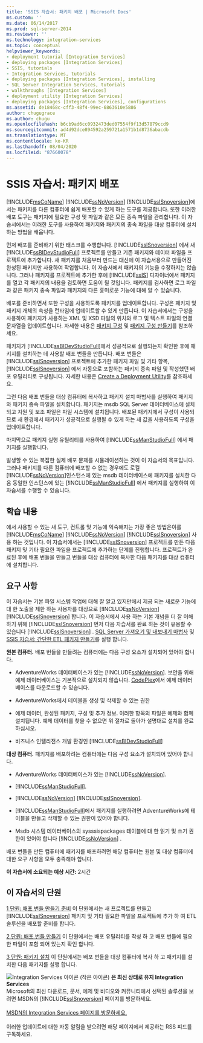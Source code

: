 ```yaml
---
title: 'SSIS 자습서: 패키지 배포 | Microsoft Docs'
ms.custom: ''
ms.date: 06/14/2017
ms.prod: sql-server-2014
ms.reviewer: ''
ms.technology: integration-services
ms.topic: conceptual
helpviewer_keywords:
- deployment tutorial [Integration Services]
- deploying packages [Integration Services]
- SSIS, tutorials
- Integration Services, tutorials
- deploying packages [Integration Services], installing
- SQL Server Integration Services, tutorials
- walkthroughs [Integration Services]
- deployment utility [Integration Services]
- deploying packages [Integration Services], configurations
ms.assetid: de18468c-cff3-48f4-99ec-6863610e5886
author: chugugrace
ms.author: chugu
ms.openlocfilehash: b6cb9ad6cc0932473ded07554f9f13d57879ccd9
ms.sourcegitcommit: ad4d92dce894592a259721a1571b1d8736abacdb
ms.translationtype: MT
ms.contentlocale: ko-KR
ms.lasthandoff: 08/04/2020
ms.locfileid: "87660078"
---
```

# <a name="ssis-tutorial-deploying-packages"></a>SSIS 자습서: 패키지 배포
  [!INCLUDE[msCoName](../includes/msconame-md.md)] [!INCLUDE[ssNoVersion](../includes/ssnoversion-md.md)] [!INCLUDE[ssISnoversion](../includes/ssisnoversion-md.md)]에서는 패키지를 다른 컴퓨터에 쉽게 배포할 수 있게 하는 도구를 제공합니다. 또한 이러한 배포 도구는 패키지에 필요한 구성 및 파일과 같은 모든 종속 파일을 관리합니다. 이 자습서에서는 이러한 도구를 사용하여 패키지와 패키지의 종속 파일을 대상 컴퓨터에 설치하는 방법을 배웁니다.

 먼저 배포를 준비하기 위한 태스크를 수행합니다. [!INCLUDE[ssISnoversion](../includes/ssisnoversion-md.md)] 에서 새 [!INCLUDE[ssBIDevStudioFull](../includes/ssbidevstudiofull-md.md)] 프로젝트를 만들고 기존 패키지와 데이터 파일을 프로젝트에 추가합니다. 새 패키지를 처음부터 만드는 대신에 이 자습서용으로 만들어진 완성된 패키지만 사용하여 작업합니다. 이 자습서에서 패키지의 기능을 수정하지는 않습니다. 그러나 패키지를 프로젝트에 추가한 후에 [!INCLUDE[ssIS](../includes/ssis-md.md)] 디자이너에서 패키지를 열고 각 패키지의 내용을 검토하면 도움이 될 것입니다. 패키지를 검사하면 로그 파일과 같은 패키지 종속 파일과 패키지의 다른 흥미로운 기능에 대해 알 수 있습니다.

 배포를 준비하면서 또한 구성을 사용하도록 패키지를 업데이트합니다. 구성은 패키지 및 패키지 개체의 속성을 런타임에 업데이트할 수 있게 만듭니다. 이 자습서에서는 구성을 사용하여 패키지가 사용하는 XML 및 XSD 파일의 위치와 로그 및 텍스트 파일의 연결 문자열을 업데이트합니다. 자세한 내용은 [패키지 구성](../../2014/integration-services/package-configurations.md) 및 [패키지 구성 만들기](../../2014/integration-services/create-package-configurations.md)를 참조하세요.

 패키지가 [!INCLUDE[ssBIDevStudioFull](../includes/ssbidevstudiofull-md.md)]에서 성공적으로 실행되는지 확인한 후에 패키지를 설치하는 데 사용할 배포 번들을 만듭니다. 배포 번들은 [!INCLUDE[ssISnoversion](../includes/ssisnoversion-md.md)] 프로젝트에 추가한 패키지 파일 및 기타 항목, [!INCLUDE[ssISnoversion](../includes/ssisnoversion-md.md)] 에서 자동으로 포함하는 패키지 종속 파일 및 작성했던 배포 유틸리티로 구성됩니다. 자세한 내용은 [Create a Deployment Utility](../../2014/integration-services/create-a-deployment-utility.md)를 참조하세요.

 그런 다음 배포 번들을 대상 컴퓨터에 복사하고 패키지 설치 마법사를 실행하여 패키지와 패키지 종속 파일을 설치합니다. 패키지는 msdb SQL Server 데이터베이스에 설치되고 지원 및 보조 파일은 파일 시스템에 설치됩니다. 배포된 패키지에서 구성이 사용되므로 새 환경에서 패키지가 성공적으로 실행될 수 있게 하는 새 값을 사용하도록 구성을 업데이트합니다.

 마지막으로 패키지 실행 유틸리티를 사용하여 [!INCLUDE[ssManStudioFull](../includes/ssmanstudiofull-md.md)] 에서 패키지를 실행합니다.

 발생할 수 있는 복잡한 실제 배포 문제를 시뮬레이션하는 것이 이 자습서의 목표입니다. 그러나 패키지를 다른 컴퓨터에 배포할 수 없는 경우에도 로컬 [!INCLUDE[ssNoVersion](../includes/ssnoversion-md.md)]인스턴스에 있는 msdb 데이터베이스에 패키지를 설치한 다음 동일한 인스턴스에 있는 [!INCLUDE[ssManStudioFull](../includes/ssmanstudiofull-md.md)] 에서 패키지를 실행하여 이 자습서를 수행할 수 있습니다.

## <a name="what-you-will-learn"></a>학습 내용
 에서 사용할 수 있는 새 도구, 컨트롤 및 기능에 익숙해지는 가장 좋은 방법은이를 [!INCLUDE[msCoName](../includes/msconame-md.md)] [!INCLUDE[ssNoVersion](../includes/ssnoversion-md.md)] [!INCLUDE[ssISnoversion](../includes/ssisnoversion-md.md)] 사용 하는 것입니다. 이 자습서에서는 [!INCLUDE[ssISnoversion](../includes/ssisnoversion-md.md)] 프로젝트를 만든 다음 패키지 및 기타 필요한 파일을 프로젝트에 추가하는 단계를 진행합니다. 프로젝트가 완료된 후에 배포 번들을 만들고 번들을 대상 컴퓨터에 복사한 다음 패키지를 대상 컴퓨터에 설치합니다.

## <a name="requirements"></a>요구 사항
 이 자습서는 기본 파일 시스템 작업에 대해 잘 알고 있지만에서 제공 되는 새로운 기능에 대 한 노출을 제한 하는 사용자를 대상으로 [!INCLUDE[ssNoVersion](../includes/ssnoversion-md.md)] [!INCLUDE[ssISnoversion](../includes/ssisnoversion-md.md)] 합니다. 이 자습서에서 사용 하는 기본 개념을 더 잘 이해 하기 위해 [!INCLUDE[ssISnoversion](../includes/ssisnoversion-md.md)] 먼저 다음 자습서를 완료 하는 것이 유용할 수 있습니다 [!INCLUDE[ssISnoversion](../includes/ssisnoversion-md.md)] . [SQL Server 가져오기 및 내보내기 마법사](import-export-data/start-the-sql-server-import-and-export-wizard.md) 및 [SSIS 자습서: 간단한 ETL 패키지 만들기](../integration-services/ssis-how-to-create-an-etl-package.md)를 실행 합니다.

 **원본 컴퓨터.** 배포 번들을 만들려는 컴퓨터에는 다음 구성 요소가 설치되어 있어야 합니다.

-   AdventureWorks 데이터베이스가 있는 [!INCLUDE[ssNoVersion](../includes/ssnoversion-md.md)]. 보안을 위해 예제 데이터베이스는 기본적으로 설치되지 않습니다. [CodePlex](https://msftdbprodsamples.codeplex.com/releases/view/125550)에서 예제 데이터베이스를 다운로드할 수 있습니다.

-   AdventureWorks에서 테이블을 생성 및 삭제할 수 있는 권한

-   예제 데이터, 완성된 패키지, 구성 및 추가 정보. 이러한 항목의 파일은 예제와 함께 설치됩니다. 예제 데이터를 찾을 수 없으면 위 절차로 돌아가 설명대로 설치를 완료하십시오.

-   비즈니스 인텔리전스 개발 환경인 [!INCLUDE[ssBIDevStudioFull](../includes/ssbidevstudiofull-md.md)]

 **대상 컴퓨터.** 패키지를 배포하려는 컴퓨터에는 다음 구성 요소가 설치되어 있어야 합니다.

-   AdventureWorks 데이터베이스가 있는 [!INCLUDE[ssNoVersion](../includes/ssnoversion-md.md)].

-   [!INCLUDE[ssManStudioFull](../includes/ssmanstudiofull-md.md)].

-   [!INCLUDE[ssNoVersion](../includes/ssnoversion-md.md)] [!INCLUDE[ssISnoversion](../includes/ssisnoversion-md.md)].

-   [!INCLUDE[ssManStudioFull](../includes/ssmanstudiofull-md.md)]에서 패키지를 실행하려면 AdventureWorks에 테이블을 만들고 삭제할 수 있는 권한이 있어야 합니다.

-   Msdb 시스템 데이터베이스의 sysssispackages 테이블에 대 한 읽기 및 쓰기 권한이 있어야 합니다 [!INCLUDE[ssNoVersion](../includes/ssnoversion-md.md)] .

 배포 번들을 만든 컴퓨터에 패키지를 배포하려면 해당 컴퓨터는 원본 및 대상 컴퓨터에 대한 요구 사항을 모두 충족해야 합니다.

 **이 자습서에 소요되는 예상 시간:** 2시간

## <a name="lessons-in-this-tutorial"></a>이 자습서의 단원
 [1 단원: 배포 번들 만들기 준비](../integration-services/lesson-1-preparing-to-create-the-deployment-bundle.md) 이 단원에서는 새 프로젝트를 만들고 [!INCLUDE[ssISnoversion](../includes/ssisnoversion-md.md)] 패키지 및 기타 필요한 파일을 프로젝트에 추가 하 여 ETL 솔루션을 배포할 준비를 합니다.

 [2 단원: 배포 번들 만들기](../integration-services/lesson-2-create-the-deployment-bundle-in-ssis.md) 이 단원에서는 배포 유틸리티를 작성 하 고 배포 번들에 필요한 파일이 포함 되어 있는지 확인 합니다.

 [3 단원: 패키지 설치](../integration-services/lesson-3-install-ssis-package.md) 이 단원에서는 배포 번들을 대상 컴퓨터에 복사 하 고 패키지를 설치한 다음 패키지를 실행 합니다.

![Integration Services 아이콘 (작은 아이콘)](media/dts-16.gif "Integration Services 아이콘(작은 아이콘)")  **은 최신 상태로 유지 Integration Services**<br /> Microsoft의 최신 다운로드, 문서, 예제 및 비디오와 커뮤니티에서 선택된 솔루션을 보려면 MSDN의 [!INCLUDE[ssISnoversion](../includes/ssisnoversion-md.md)] 페이지를 방문하세요.<br /><br /> [MSDN의 Integration Services 페이지를 방문하세요.](https://go.microsoft.com/fwlink/?LinkId=136655)<br /><br /> 이러한 업데이트에 대한 자동 알림을 받으려면 해당 페이지에서 제공하는 RSS 피드를 구독하세요.

